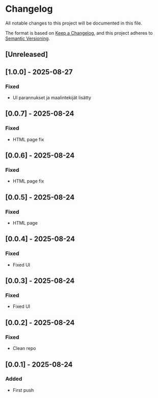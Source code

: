 # Changelog

All notable changes to this project will be documented in this file.

The format is based on [Keep a Changelog](https://keepachangelog.com/en/1.1.0/),
and this project adheres to [Semantic Versioning](https://semver.org/spec/v2.0.0.html).

## [Unreleased]

## [1.0.0] - 2025-08-27
### Fixed
- UI parannukset ja maalintekijät lisätty

## [0.0.7] - 2025-08-24
### Fixed
- HTML page fix

## [0.0.6] - 2025-08-24
### Fixed
- HTML page fix

## [0.0.5] - 2025-08-24
### Fixed
- HTML page

## [0.0.4] - 2025-08-24
### Fixed
- Fixed UI

## [0.0.3] - 2025-08-24
### Fixed
- Fixed UI

## [0.0.2] - 2025-08-24
### Fixed
- Clean repo 

## [0.0.1] - 2025-08-24
### Added
- First push

